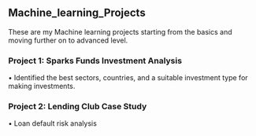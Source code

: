 ﻿## Machine_learning_Projects

These are my Machine learning projects starting from the basics and moving further on to advanced level.

### Project 1: Sparks Funds Investment Analysis

• Identified the best sectors, countries, and a suitable investment type for making investments.

### Project 2: Lending Club Case Study

• Loan default risk analysis
